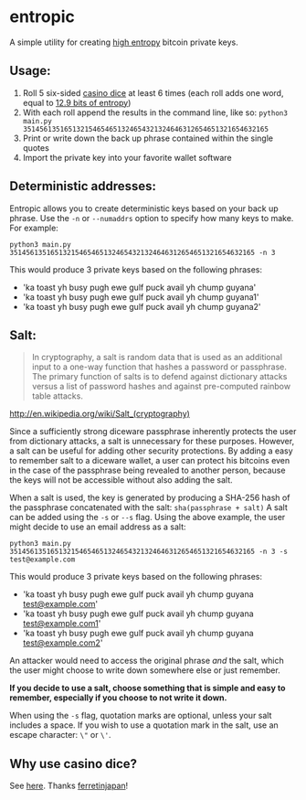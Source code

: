 entropic
========

A simple utility for creating [high entropy](http://www.contravex.com/2014/03/14/on-making-high-entropy-bitcoin-paper-wallets/) bitcoin private keys.

## Usage:

1. Roll 5 six-sided [casino dice](http://www.amazon.com/Trademark-Poker-Grade-Serialized-Casino/dp/B000RQ0GLU/) at least 6 times (each roll adds one word, equal to [12.9 bits of entropy](https://en.wikipedia.org/wiki/Diceware))
2. With each roll append the results in the command line, like so: `python3 main.py 351456135165132154654651324654321324646312654651321654632165`
3. Print or write down the back up phrase contained within the single quotes
4. Import the private key into your favorite wallet software


## Deterministic addresses:

Entropic allows you to create deterministic keys based on your back up phrase. Use the `-n` or `--numaddrs` option to specify how many keys to make. For example:

`python3 main.py 351456135165132154654651324654321324646312654651321654632165 -n 3`

This would produce 3 private keys based on the following phrases:

* 'ka toast yh busy pugh ewe gulf puck avail yh chump guyana'
* 'ka toast yh busy pugh ewe gulf puck avail yh chump guyana1'
* 'ka toast yh busy pugh ewe gulf puck avail yh chump guyana2'

## Salt:

> In cryptography, a salt is random data that is used as an additional input to a one-way function that hashes a password or passphrase. The primary function of salts is to defend against dictionary attacks versus a list of password hashes and against pre-computed rainbow table attacks.

http://en.wikipedia.org/wiki/Salt_(cryptography)

Since a sufficiently strong diceware passphrase inherently protects the user from dictionary attacks, a salt is unnecessary for these purposes. However, a salt can be useful for adding other security protections. By adding a easy to remember salt to a diceware wallet, a user can protect his bitcoins even in the case of the passphrase being revealed to another person, because the keys will not be accessible without also adding the salt.

When a salt is used, the key is generated by producing a SHA-256 hash of the passphrase concatenated with the salt: `sha(passphrase + salt)` A salt can be added using the `-s` or `--s` flag. Using the above example, the user might decide to use an email address as a salt:

`python3 main.py 351456135165132154654651324654321324646312654651321654632165 -n 3 -s test@example.com`

This would produce 3 private keys based on the following phrases:

* 'ka toast yh busy pugh ewe gulf puck avail yh chump guyana test@example.com'
* 'ka toast yh busy pugh ewe gulf puck avail yh chump guyana test@example.com1'
* 'ka toast yh busy pugh ewe gulf puck avail yh chump guyana test@example.com2'

An attacker would need to access the original phrase *and* the salt, which the user might choose to write down somewhere else or just remember.

**If you decide to use a salt, choose something that is simple and easy to remember, especially if you choose to not write it down.**

When using the `-s` flag, quotation marks are optional, unless your salt includes a space. If you wish to use a quotation mark in the salt, use an escape character: `\"` or `\'`.

## Why use casino dice?

See [here](http://www.dakkadakka.com/wiki/en/That%27s_How_I_Roll_-_A_Scientific_Analysis_of_Dice). Thanks [ferretinjapan](http://www.reddit.com/user/ferretinjapan)!